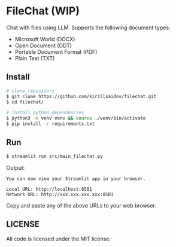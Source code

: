# FileChat (WIP)
Chat with files using LLM. Supports the following document types:
* Microsoft World (DOCX)
* Open Document (ODT)
* Portable Document Format (PDF)
* Plain Text (TXT)

## Install
```sh
# clone repository
$ git clone https://github.com/kirillsaidov/filechat.git
$ cd filechat/

# install python dependencies
$ python3 -m venv venv && source ./venv/bin/activate
$ pip install -r requirements.txt
```

## Run
```sh
$ streamlit run src/main_filechat.py
```
Output:
```
You can now view your Streamlit app in your browser.

Local URL: http://localhost:8501
Network URL: http://xxx.xxx.xxx.xxx:8501
```

Copy and paste any of the above URLs to your web browser. 

## LICENSE
All code is licensed under the MIT license.
